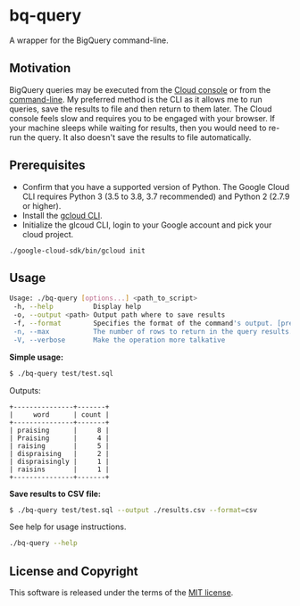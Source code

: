 # bq-query

A wrapper for the BigQuery command-line.

## Motivation

BigQuery queries may be executed from the [Cloud console](https://console.cloud.google.com/bigquery) or from the [command-line](https://cloud.google.com/bigquery/docs/reference/bq-cli-reference). My preferred method is the CLI as it allows me to run queries, save the results to file and then return to them later. The Cloud console feels slow and requires you to be engaged with your browser. If your machine sleeps while waiting for results, then you would need to re-run the query. It also doesn't save the results to file automatically.

## Prerequisites

- Confirm that you have a supported version of Python. The Google Cloud CLI requires Python 3 (3.5 to 3.8, 3.7 recommended) and Python 2 (2.7.9 or higher).
- Install the [gcloud CLI](https://cloud.google.com/sdk/docs/install).
- Initialize the glcoud CLI, login to your Google account and pick your cloud project.

```
./google-cloud-sdk/bin/gcloud init
```

## Usage

```sh
Usage: ./bq-query [options...] <path_to_script> 
 -h, --help          Display help
 -o, --output <path> Output path where to save results 
 -f, --format        Specifies the format of the command's output. [pretty|sparse|prettyjson|json|csv] (default=pretty). 
 -n, --max           The number of rows to return in the query results. (default=100). 
 -V, --verbose       Make the operation more talkative
```

**Simple usage:**
```sh
$ ./bq-query test/test.sql
```

Outputs:

```
+---------------+-------+
|     word      | count |
+---------------+-------+
| praising      |     8 |
| Praising      |     4 |
| raising       |     5 |
| dispraising   |     2 |
| dispraisingly |     1 |
| raisins       |     1 |
+---------------+-------+
```

**Save results to CSV file:**

```sh
$ ./bq-query test/test.sql --output ./results.csv --format=csv
```

See help for usage instructions.

```sh
./bq-query --help
```

## License and Copyright

This software is released under the terms of the [MIT license](https://github.com/kevinfarrugia/bq-query/blob/main/LICENSE).
